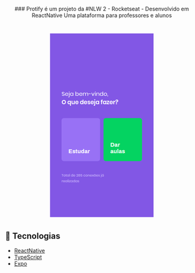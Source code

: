<p align="center">
### Protify é um projeto da #NLW 2 - Rocketseat - Desenvolvido em ReactNative
Uma plataforma para professores e alunos
</p>


<h1 align="center">
    <img alt="Letmeask" title="Letmeask" src="https://github.com/ferferq/NLW2Mobile/blob/main/layout.png?raw=true" />
</h1>

## 🧪 Tecnologias

- [ReactNative](https://reactnative.dev/)
- [TypeScript](https://www.typescriptlang.org/)
- [Expo](https://expo.dev/)



